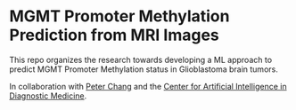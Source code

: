 # MGMT Promoter Methylation Prediction from MRI Images
This repo organizes the research towards developing a ML approach to predict MGMT Promoter Methylation status in Glioblastoma brain tumors.

In collaboration with [Peter Chang](https://www.faculty.uci.edu/profile/?facultyId=6569) and the [Center for Artificial Intelligence in Diagnostic Medicine](https://www.caidm.som.uci.edu/).